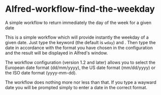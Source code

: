 # Alfred-workflow-find-the-weekday
A simple workflow to return immediately the day of the week for a given date

This is a simple workflow which will provide instantly the weekday of a given date. Just type the keyword (the default is `wday`) and <space>. Then type the date in accordance with the format you have chosen in the configuration and the result will be displayed in Alfred's window.

The workflow configuration (version 1.2 and later) allows you to select the European date format (dd/mm/yyyy), the US date format (mm/dd/yyyy) or the ISO date format (yyyy-mm-dd).

The workflow does nothing more nor less than that.  If you type a wayward date you will be prompted simply to enter a date in the correct format.
